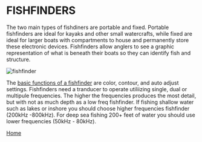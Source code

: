 # FISHFINDERS

The two main types of fishdiners are portable and fixed.  Portable fishfinders are ideal for kayaks and other small watercrafts, while fixed are ideal for larger boats with compartments to house and permanently store these electronic devices.  Fishfinders allow anglers to see a graphic representation of what is beneath their boats so they can identify fish and structure.

![fishfinder](https://bloximages.chicago2.vip.townnews.com/heraldextra.com/content/tncms/assets/v3/editorial/a/aa/aaa4582e-190d-5d86-b550-39e829a4ec09/56c50589a9ca8.image.jpg)  

The [basic functions of a fishfinder](https://www.youtube.com/watch?v=CkGg5rnK4Cc) are color, contour, and auto adjust settings.  Fishfinders need a tranducer to operate utiliizing single, dual or multipule frequencies.  The higher the frequencies produces the most detail, but with not as much depth as a low freq fishfinder.  If fishing shallow water such as lakes or inshore you should choose higher frequencies fishfinder (200kHz -800kHz).  For deep sea fishing 200+ feet of water you should use lower frequencies (50kHz - 80kHz). 

[Home](index.md)  
